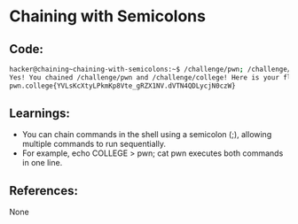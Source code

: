 # Chaining with Semicolons
## Code:
```bash
hacker@chaining~chaining-with-semicolons:~$ /challenge/pwn; /challenge/college
Yes! You chained /challenge/pwn and /challenge/college! Here is your flag:
pwn.college{YVLsKcXtyLPkmKp8Vte_gRZX1NV.dVTN4QDLycjN0czW}
```
## Learnings:
- You can chain commands in the shell using a semicolon (;), allowing multiple commands to run sequentially.
- For example, echo COLLEGE > pwn; cat pwn executes both commands in one line.

## References:
None

